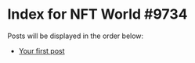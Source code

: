 # Index for NFT World #9734
Posts will be displayed in the order below:

- [Your first post](./001-first.md)

